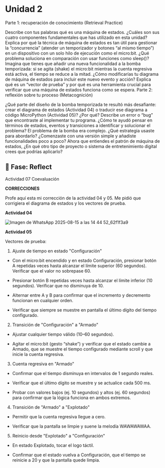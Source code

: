 # Unidad 2

Parte 1: recuperación de conocimiento (Retrieval Practice)

Describe con tus palabras qué es una máquina de estados. ¿Cuáles son sus cuatro componentes fundamentales que has utilizado en esta unidad?
Explica por qué la técnica de máquina de estados es tan útil para gestionar la “concurrencia” (atender un temporizador y botones “al mismo tiempo”) en un dispositivo con un solo hilo de ejecución como el micro:bit. ¿Qué problema soluciona en comparación con usar funciones como sleep()?
Imagina que tienes que añadir una nueva funcionalidad a la bomba temporizada: si se agita (shake) el micro:bit mientras la cuenta regresiva está activa, el tiempo se reduce a la mitad. ¿Cómo modificarías tu diagrama de máquina de estados para incluir este nuevo evento y acción?
Explica qué es un “vector de prueba” y por qué es una herramienta crucial para verificar que una máquina de estados funciona como se espera.
Parte 2: reflexión sobre tu proceso (Metacognición)

¿Qué parte del diseño de la bomba temporizada te resultó más desafiante: crear el diagrama de estados (Actividad 04) o traducir ese diagrama a código MicroPython (Actividad 05)? ¿Por qué?
Describe un error o “bug” que encontraste al implementar tu programa. ¿Cómo te ayudó pensar en términos de estados, eventos y transiciones a identificar y solucionar el problema?
El problema de la bomba era complejo. ¿Qué estrategia usaste para abordarlo? ¿Comenzaste con una versión simple y añadiste funcionalidades poco a poco?
Ahora que entiendes el patrón de máquina de estados, ¿En qué otro tipo de proyecto o sistema de entretenimiento digital crees que podrías aplicarlo?
## 🤔 Fase: Reflect
Actividad 07
Coevaluación

**CORRECCIONES**

Profe aquí esta mi corrección de la actividad 04 y 05. Me pidió que corrigiera el diagrama de estados y los vectores de prueba.

**Actividad 04**  

![Imagen de WhatsApp 2025-08-15 a las 14 44 52_62f1f3a9](https://github.com/user-attachments/assets/15a11a36-8391-4f23-bca1-653f858655ad)

**Actividad 05**  

Vectores de prueba:

1. Ajuste de tiempo en estado "Configuración"

- Con el micro:bit encendido y en estado Configuración, presionar botón A repetidas veces hasta alcanzar el límite superior (60 segundos). Verificar que el valor no sobrepase 60.

- Presionar botón B repetidas veces hasta alcanzar el límite inferior (10 segundos). Verificar que no disminuya de 10.

- Alternar entre A y B para confirmar que el incremento y decremento funcionan en cualquier orden.

- Verificar que siempre se muestre en pantalla el último dígito del tiempo configurado.

2. Transición de "Configuración" a "Armado"

- Ajustar cualquier tiempo válido (10–60 segundos).

- Agitar el micro:bit (gesto “shake”) y verificar que el estado cambie a Armado, que se muestre el tiempo configurado mediante scroll y que inicie la cuenta regresiva.

3. Cuenta regresiva en "Armado"

- Confirmar que el tiempo disminuya en intervalos de 1 segundo reales.

- Verificar que el último dígito se muestre y se actualice cada 500 ms.

- Probar con valores bajos (ej. 10 segundos) y altos (ej. 60 segundos) para confirmar que la lógica funciona en ambos extremos.

4. Transición de "Armado" a "Explotado"

- Permitir que la cuenta regresiva llegue a cero.

- Verificar que la pantalla se limpie y suene la melodía WAWAWAWAA.

5. Reinicio desde "Explotado" a "Configuración"

- En estado Explotado, tocar el logo táctil.

- Confirmar que el estado vuelva a Configuración, que el tiempo se reinicie a 20 y que la pantalla quede limpia.



